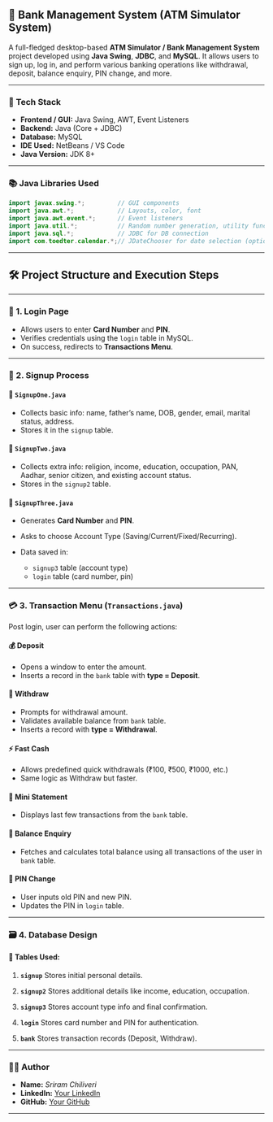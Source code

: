 ## 🏦 Bank Management System (ATM Simulator System)

A full-fledged desktop-based **ATM Simulator / Bank Management System** project developed using **Java Swing**, **JDBC**, and **MySQL**. It allows users to sign up, log in, and perform various banking operations like withdrawal, deposit, balance enquiry, PIN change, and more.

---

### 🚀 Tech Stack

* **Frontend / GUI:** Java Swing, AWT, Event Listeners
* **Backend:** Java (Core + JDBC)
* **Database:** MySQL
* **IDE Used:** NetBeans / VS Code
* **Java Version:** JDK 8+

---

### 📚 Java Libraries Used

```java
import javax.swing.*;         // GUI components
import java.awt.*;            // Layouts, color, font
import java.awt.event.*;      // Event listeners
import java.util.*;           // Random number generation, utility functions
import java.sql.*;            // JDBC for DB connection
import com.toedter.calendar.*;// JDateChooser for date selection (optional)
```

---

## 🛠️ Project Structure and Execution Steps

---

### 🔐 1. **Login Page**

* Allows users to enter **Card Number** and **PIN**.
* Verifies credentials using the `login` table in MySQL.
* On success, redirects to **Transactions Menu**.

---

### 📝 2. **Signup Process**

#### 📄 `SignupOne.java`

* Collects basic info: name, father’s name, DOB, gender, email, marital status, address.
* Stores it in the `signup` table.

#### 📄 `SignupTwo.java`

* Collects extra info: religion, income, education, occupation, PAN, Aadhar, senior citizen, and existing account status.
* Stores in the `signup2` table.

#### 📄 `SignupThree.java`

* Generates **Card Number** and **PIN**.
* Asks to choose Account Type (Saving/Current/Fixed/Recurring).
* Data saved in:

  * `signup3` table (account type)
  * `login` table (card number, pin)

---

### 💳 3. **Transaction Menu (`Transactions.java`)**

Post login, user can perform the following actions:

#### 💰 Deposit

* Opens a window to enter the amount.
* Inserts a record in the `bank` table with **type = Deposit**.

#### 💸 Withdraw

* Prompts for withdrawal amount.
* Validates available balance from `bank` table.
* Inserts a record with **type = Withdrawal**.

#### ⚡ Fast Cash

* Allows predefined quick withdrawals (₹100, ₹500, ₹1000, etc.)
* Same logic as Withdraw but faster.

#### 🧾 Mini Statement

* Displays last few transactions from the `bank` table.

#### 🧮 Balance Enquiry

* Fetches and calculates total balance using all transactions of the user in `bank` table.

#### 🔐 PIN Change

* User inputs old PIN and new PIN.
* Updates the PIN in `login` table.

---

### 🗃️ 4. **Database Design**

#### 📁 Tables Used:

1. **`signup`**
   Stores initial personal details.

2. **`signup2`**
   Stores additional details like income, education, occupation.

3. **`signup3`**
   Stores account type info and final confirmation.

4. **`login`**
   Stores card number and PIN for authentication.

5. **`bank`**
   Stores transaction records (Deposit, Withdraw).

---



### 👨‍💻 Author

* **Name:** *Sriram Chiliveri*
* **LinkedIn:** [Your LinkedIn](https://www.linkedin.com/in/sriram-chiliveri-35409727a/)
* **GitHub:** [Your GitHub](https://github.com/sriram1544)

---


